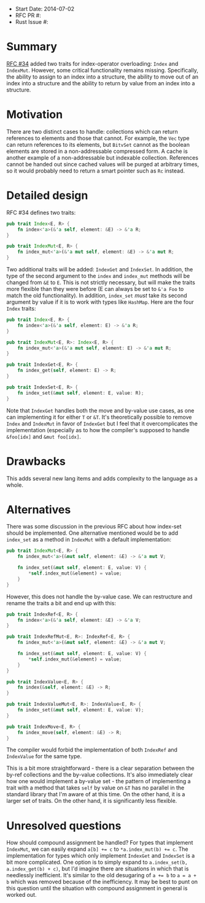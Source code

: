 - Start Date: 2014-07-02
- RFC PR #:
- Rust Issue #:

# Summary

[RFC #34](https://github.com/rust-lang/rfcs/pull/111) added two traits for
index-operator overloading: `Index` and `IndexMut`. However, some critical
functionality remains missing. Specifically, the ability to assign to an index
into a structure, the ability to move out of an index into a structure and the
ability to return by value from an index into a structure.

# Motivation

There are two distinct cases to handle: collections which can return references
to elements and those that cannot. For example, the `Vec` type can return
references to its elements, but `BitvSet` cannot as the boolean elements are
stored in a non-addressable compressed form. A cache is another example of a
non-addressable but indexable collection. References cannot be handed out
since cached values will be purged at arbitrary times, so it would probably
need to return a smart pointer such as `Rc` instead.

# Detailed design

RFC #34 defines two traits:
```rust
pub trait Index<E, R> {
    fn index<'a>(&'a self, element: &E) -> &'a R;
}

pub trait IndexMut<E, R> {
    fn index_mut<'a>(&'a mut self, element: &E) -> &'a mut R;
}
```

Two additional traits will be added: `IndexGet` and `IndexSet`. In addition,
the type of the second argument to the `index` and `index_mut` methods will
be changed from `&E` to `E`. This is not strictly necessary, but will make the
traits more flexible than they were before (E can always be set to `&'a Foo` to
match the old functionality). In addition, `index_set` *must* take its second
argument by value if it is to work with types like `HashMap`.
Here are the four `Index` traits:
```rust
pub trait Index<E, R> {
    fn index<'a>(&'a self, element: E) -> &'a R;
}

pub trait IndexMut<E, R>: Index<E, R> {
    fn index_mut<'a>(&'a mut self, element: E) -> &'a mut R;
}

pub trait IndexGet<E, R> {
    fn index_get(self, element: E) -> R;
}

pub trait IndexSet<E, R> {
    fn index_set(&mut self, element: E, value: R);
}
```

Note that `IndexGet` handles both the move and by-value use cases, as one can
implementing it for either `T` or `&T`. It's theoretically possible to remove
`Index` and `IndexMut` in favor of `IndexGet` but I feel that it
overcomplicates the implementation (especially as to how the compiler's
supposed to handle `&foo[idx]` and `&mut foo[idx]`.

# Drawbacks

This adds several new lang items and adds complexity to the language as a
whole.

# Alternatives

There was some discussion in the previous RFC about how index-set should be
implemented. One alternative mentioned would be to add `index_set` as a method
in `IndexMut` with a default implementation:
```rust
pub trait IndexMut<E, R> {
    fn index_mut<'a>(&mut self, element: &E) -> &'a mut V;

    fn index_set(&mut self, element: E, value: V) {
        *self.index_mut(&element) = value;
    }
}
```

However, this does not handle the by-value case. We can restructure and rename
the traits a bit and end up with this:
```rust
pub trait IndexRef<E, R> {
    fn index<'a>(&'a self, element: &E) -> &'a V;
}

pub trait IndexRefMut<E, R>: IndexRef<E, R> {
    fn index_mut<'a>(&mut self, element: &E) -> &'a mut V;

    fn index_set(&mut self, element: E, value: V) {
        *self.index_mut(&element) = value;
    }
}

pub trait IndexValue<E, R> {
    fn index(&self, element: &E) -> R;
}

pub trait IndexValueMut<E, R>: IndexValue<E, R> {
    fn index_set(&mut self, element: E, value: V);
}

pub trait IndexMove<E, R> {
    fn index_move(self, element: &E) -> R;
}
```

The compiler would forbid the implementation of both `IndexRef` and
`IndexValue` for the same type.

This is a bit more straightforward - there is a clear separation between the
by-ref collections and the by-value collections. It's also immediately clear
how one would implement a by-value set - the pattern of implementing a trait
with a method that takes `self` by value on `&T` has no parallel in the
standard library that I'm aware of at this time. On the other hand, it is a
larger set of traits. On the other hand, it is significantly less flexible.

# Unresolved questions

How should compound assignment be handled? For types that implement `IndexMut`,
we can easily expand `a[b] += c` to `*a.index_mut(b) += c`. The implementation
for types which only implement `IndexGet` and `IndexSet` is a bit more
complicated. One option is to simply expand to `a.index_set(b, a.index_get(b) +
c)`, but I'd imagine there are situations in which that is needlessly
inefficient. It's similar to the old desugaring of `a += b` to `a = a + b`
which was removed because of the inefficiency. It may be best to punt on this
question until the situation with compound assignment in general is worked out.
